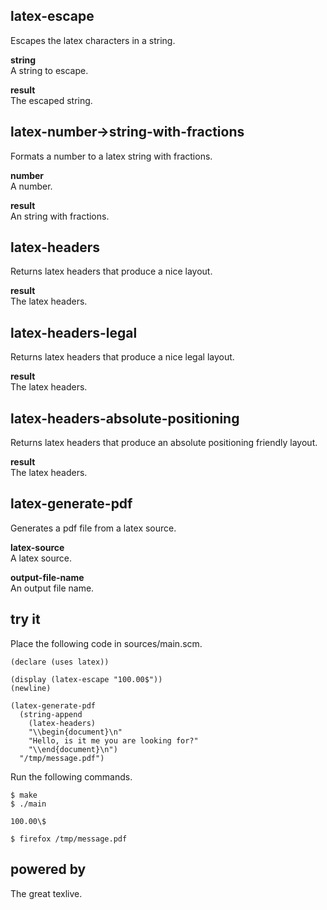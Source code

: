 latex-escape
------------
Escapes the latex characters in a string.

__string__  
A string to escape.

__result__  
The escaped string.

latex-number->string-with-fractions
-----------------------------------
Formats a number to a latex string with fractions.

__number__  
A number.

__result__  
An string with fractions.

latex-headers
-------------
Returns latex headers that produce a nice layout.

__result__  
The latex headers.

latex-headers-legal
-------------------
Returns latex headers that produce a nice legal layout.

__result__  
The latex headers.

latex-headers-absolute-positioning
----------------------------------
Returns latex headers that produce an absolute positioning friendly layout.

__result__  
The latex headers.

latex-generate-pdf
------------------
Generates a pdf file from a latex source.

__latex-source__  
A latex source.

__output-file-name__  
An output file name.

try it
------
Place the following code in sources/main.scm.

    (declare (uses latex))

    (display (latex-escape "100.00$"))
    (newline)

    (latex-generate-pdf
      (string-append
        (latex-headers)
        "\\begin{document}\n"
        "Hello, is it me you are looking for?"
        "\\end{document}\n")
      "/tmp/message.pdf")

Run the following commands.

    $ make
    $ ./main

    100.00\$

    $ firefox /tmp/message.pdf

powered by
----------
The great texlive.
